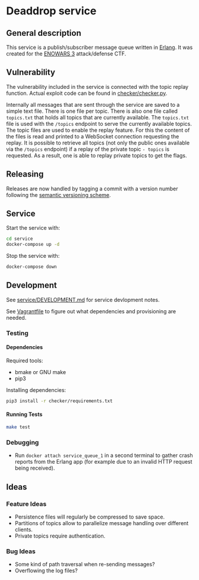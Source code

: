 Deaddrop service
================

General description
-------------------

This service is a publish/subscriber message queue written in [Erlang](https://www.erlang.org/). It was created for the [ENOWARS 3](https://enowars.com/) attack/defense CTF.

Vulnerability
-------------

The vulnerability included in the service is connected with the topic replay function. Actual exploit code can be found in [checker/checker.py](checker/checker.py).

Internally all messages that are sent through the service are saved to a simple text file. There is one file per topic. There is also one file called `topics.txt` that holds all topics that are currently available. The `topics.txt` file is used with the `/topics` endpoint to serve the currently available topics. The topic files are used to enable the replay feature. For this the content of the files is read and printed to a WebSocket connection requesting the replay. It is possible to retrieve all topics (not only the public ones available via the `/topics` endpoint) if a replay of the private topic `- topics` is requested. As a result, one is able to replay private topics to get the flags.

Releasing
---------

Releases are now handled by tagging a commit with a version number following the [semantic versioning scheme](https://semver.org/).

Service
-------

Start the service with:

```sh
cd service
docker-compose up -d
```

Stop the service with:

```sh
docker-compose down
```

Development
-----------

See [service/DEVELOPMENT.md](service/DEVELOPMENT.md) for service devlopment notes.

See [Vagrantfile](Vagrantfile) to figure out what dependencies and provisioning are needed.

### Testing

#### Dependencies

Required tools:

-	bmake or GNU make
-	pip3

Installing dependencies:

```sh
pip3 install -r checker/requirements.txt
```

#### Running Tests

```sh
make test
```

### Debugging

-	Run `docker attach service_queue_1` in a second terminal to gather crash reports from the Erlang app (for example due to an invalid HTTP request being received).

Ideas
-----

### Feature Ideas

-	Persistence files will regularly be compressed to save space.
-	Partitions of topics allow to parallelize message handling over different clients.
-	Private topics require authentication.

### Bug Ideas

-	Some kind of path traversal when re-sending messages?
-	Overflowing the log files?
